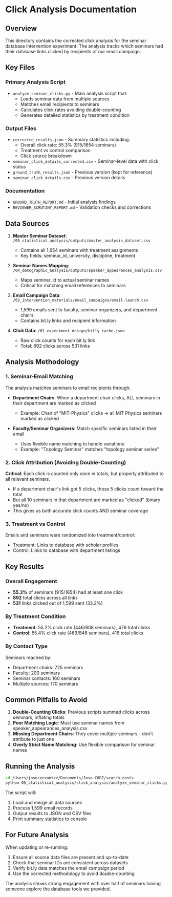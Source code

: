 # Click Analysis Documentation

## Overview
This directory contains the corrected click analysis for the seminar database intervention experiment. The analysis tracks which seminars had their database links clicked by recipients of our email campaign.

## Key Files

### Primary Analysis Script
- `analyze_seminar_clicks.py` - Main analysis script that:
  - Loads seminar data from multiple sources
  - Matches email recipients to seminars
  - Calculates click rates avoiding double-counting
  - Generates detailed statistics by treatment condition

### Output Files
- `corrected_results.json` - Summary statistics including:
  - Overall click rate: 55.3% (915/1654 seminars)
  - Treatment vs control comparison
  - Click source breakdown
- `seminar_click_details_corrected.csv` - Seminar-level data with click status
- `ground_truth_results.json` - Previous version (kept for reference)
- `seminar_click_details.csv` - Previous version details

### Documentation
- `GROUND_TRUTH_REPORT.md` - Initial analysis findings
- `REVIEWER_SCRUTINY_REPORT.md` - Validation checks and corrections

## Data Sources

1. **Master Seminar Dataset**: `/05_statistical_analysis/outputs/master_analysis_dataset.csv`
   - Contains all 1,654 seminars with treatment assignments
   - Key fields: seminar_id, university, discipline, treatment

2. **Seminar Names Mapping**: `/04_demographic_analysis/outputs/speaker_appearances_analysis.csv`
   - Maps seminar_id to actual seminar names
   - Critical for matching email references to seminars

3. **Email Campaign Data**: `/02_intervention_materials/email_campaigns/email-launch.csv`
   - 1,599 emails sent to faculty, seminar organizers, and department chairs
   - Contains bit.ly links and recipient information

4. **Click Data**: `/01_experiment_design/bitly_cache.json`
   - Raw click counts for each bit.ly link
   - Total: 892 clicks across 531 links

## Analysis Methodology

### 1. Seminar-Email Matching
The analysis matches seminars to email recipients through:

- **Department Chairs**: When a department chair clicks, ALL seminars in their department are marked as clicked
  - Example: Chair of "MIT-Physics" clicks → all MIT Physics seminars marked as clicked
  
- **Faculty/Seminar Organizers**: Match specific seminars listed in their email
  - Uses flexible name matching to handle variations
  - Example: "Topology Seminar" matches "topology seminar series"

### 2. Click Attribution (Avoiding Double-Counting)
**Critical**: Each click is counted only once in totals, but properly attributed to all relevant seminars.

- If a department chair's link got 5 clicks, those 5 clicks count toward the total
- But all 10 seminars in that department are marked as "clicked" (binary yes/no)
- This gives us both accurate click counts AND seminar coverage

### 3. Treatment vs Control
Emails and seminars were randomized into treatment/control:
- Treatment: Links to database with scholar profiles
- Control: Links to database with department listings

## Key Results

### Overall Engagement
- **55.3%** of seminars (915/1654) had at least one click
- **892** total clicks across all links
- **531** links clicked out of 1,599 sent (33.2%)

### By Treatment Condition
- **Treatment**: 55.2% click rate (446/808 seminars), 476 total clicks
- **Control**: 55.4% click rate (469/846 seminars), 416 total clicks

### By Contact Type
Seminars reached by:
- Department chairs: 725 seminars
- Faculty: 200 seminars  
- Seminar contacts: 160 seminars
- Multiple sources: 170 seminars

## Common Pitfalls to Avoid

1. **Double-Counting Clicks**: Previous scripts summed clicks across seminars, inflating totals
2. **Poor Matching Logic**: Must use seminar names from speaker_appearances_analysis.csv
3. **Missing Department Chairs**: They cover multiple seminars - don't attribute to just one
4. **Overly Strict Name Matching**: Use flexible comparison for seminar names

## Running the Analysis

```bash
cd /Users/josecervantez/Documents/Jose-CODE/search-costs
python 05_statistical_analysis/click_analysis/analyze_seminar_clicks.py
```

The script will:
1. Load and merge all data sources
2. Process 1,599 email records
3. Output results to JSON and CSV files
4. Print summary statistics to console

## For Future Analysis

When updating or re-running:
1. Ensure all source data files are present and up-to-date
2. Check that seminar IDs are consistent across datasets
3. Verify bit.ly data matches the email campaign period
4. Use the corrected methodology to avoid double-counting

The analysis shows strong engagement with over half of seminars having someone explore the database tools we provided.